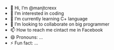 - 👋 Hi, I’m @manjtcrexx
- 👀 I’m interested in coding
- 🌱 I’m currently learning C+ language 
- 💞️ I’m looking to collaborate on big programmer
- 📫 How to reach me cintact me in Facebook 
- 😄 Pronouns: ...
- ⚡ Fun fact: ...

<!---
manjtcrexx/manjtcrexx is a ✨ special ✨ repository because its `README.md` (this file) appears on your GitHub profile.
You can click the Preview link to take a look at your changes.
--->
